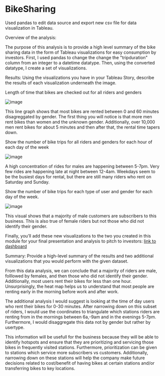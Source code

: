 # BikeSharing
Used pandas to edit data source and export new csv file for data visualization in Tableau. 


Overview of the analysis: 

The purpose of this analysis is to provide a high level summary of the bike sharing data in the form of Tableau visualizations for easy consumption by investors. First, I used pandas to change the change the "tripduration" column from an integer to a datetime datatype. Then, using the converted datatype, I create a set of visualizations. 

Results: Using the visualizations you have in your Tableau Story, describe the results of each visualization underneath the image.

Length of time that bikes are checked out for all riders and genders

![image](https://user-images.githubusercontent.com/96396696/162558083-cf14cfb9-eb29-4041-a883-8a7dfe2e7956.png)

This line graph shows that most bikes are rented between 0 and 60 minutes disagreggated by gender. The first thing you will notice is that more men rent bikes than women and the unknown gender. Additionally, over 10,000 men rent bikes for about 5 minutes and then after that, the rental time tapers down. 

Show the number of bike trips for all riders and genders for each hour of each day of the week

![image](https://user-images.githubusercontent.com/96396696/162558207-8811123c-8a80-45dc-ba1a-ad5d43e107f3.png)

A high concentration of rides for males are happening between 5-7pm. Very few rides are happening late at night between 12-4am. Weekdays seem to be the busiest days for rental, but there are still many riders who rent on Saturday and Sunday. 

Show the number of bike trips for each type of user and gender for each day of the week.

![image](https://user-images.githubusercontent.com/96396696/162558369-f182186e-4824-4121-b428-54ee6f1c86e9.png)

 This visual shows that a majority of male customers are subscribers to this business. This is also true of female riders but not those who did not identify their gender. 

Finally, you’ll add these new visualizations to the two you created in this module for your final presentation and analysis to pitch to investors: [link to dashboard](https://public.tableau.com/app/profile/liya.haile/viz/BikeSharingInformation/Story1?publish=yes)


Summary: Provide a high-level summary of the results and two additional visualizations that you would perform with the given dataset.

From this data analysis, we can conclude that a majority of riders are male, folllowed by females, and then those who did not identify their gender. Additionally, most users rent their bikes for less than one hour. Unsurprisingly, the heat map helps us to understand that most people are renting early in the morning before work and after work. 

The additional analysis I would suggest is looking at the time of day users who rent their bikes for 0-30 minutes. After narrowing down on this subset of riders, I would use the coordinates to triangulate which stations riders are renting from in the mornings between 6a,-9am and in the evenings 5-7pm. Furthermore, I would disaggregate this data not by gender but rather by usertype. 

This information will be usefull for the business because they will be able to identify hotspots and ensure that they are prioritizing and servicing those bikes in frequently visited stations. Furthermore, prioritization can be given to stations which service more subscribers vs customers. Additionally, narrowing down on these stations will help the company make future decisions related to cost/benefit of having bikes at certain stations and/or transferring bikes to key locations. 
